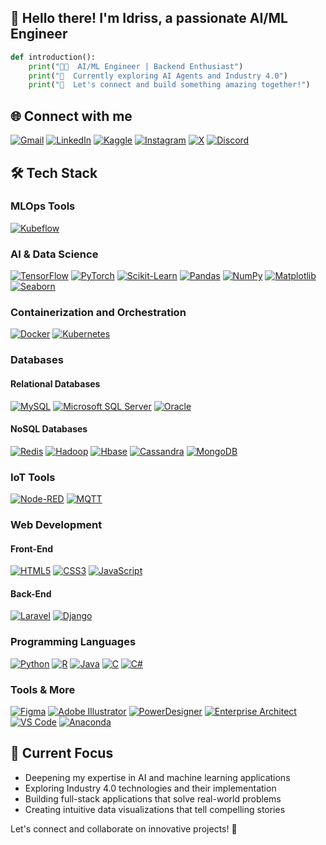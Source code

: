 ## 👋 Hello there! I'm Idriss, a passionate AI/ML Engineer

```python
def introduction():
    print("👨‍💻  AI/ML Engineer | Backend Enthusiast")
    print("🌱  Currently exploring AI Agents and Industry 4.0")
    print("💬  Let's connect and build something amazing together!")
```

## 🌐 Connect with me

[![Gmail](https://img.shields.io/badge/Gmail-D14836?style=for-the-badge&logo=gmail&logoColor=white)](mailto:idrisselhouarii@gmail.com)
[![LinkedIn](https://img.shields.io/badge/LinkedIn-0077B5?style=for-the-badge&logo=linkedin&logoColor=white)](https://linkedin.com/in/idrisselhouari)
[![Kaggle](https://img.shields.io/badge/Kaggle-20BEFF?style=for-the-badge&logo=kaggle&logoColor=white)](https://www.kaggle.com/idrisselhouari)
[![Instagram](https://img.shields.io/badge/Instagram-E4405F?style=for-the-badge&logo=instagram&logoColor=white)](https://instagram.com/idrisselhouari)
[![X](https://img.shields.io/badge/X-000000?style=for-the-badge&logo=x&logoColor=white)](https://twitter.com/idrisselhouari)
[![Discord](https://img.shields.io/badge/Discord-7289DA?style=for-the-badge&logo=discord&logoColor=white)](https://discord.gg/#8103)

## 🛠 Tech Stack

### MLOps Tools
[![Kubeflow](https://img.shields.io/badge/Kubeflow-326CE5?style=flat&logo=kubeflow&logoColor=white)](https://www.kubeflow.org/)
   

### AI & Data Science
[![TensorFlow](https://img.shields.io/badge/TensorFlow-FF6F00?style=flat&logo=tensorflow&logoColor=white)](https://www.tensorflow.org)
[![PyTorch](https://img.shields.io/badge/PyTorch-EE4C2C?style=flat&logo=pytorch&logoColor=white)](https://pytorch.org/)
[![Scikit-Learn](https://img.shields.io/badge/Scikit--Learn-F7931E?style=flat&logo=scikit-learn&logoColor=white)](https://scikit-learn.org/)
[![Pandas](https://img.shields.io/badge/Pandas-150458?style=flat&logo=pandas&logoColor=white)](https://pandas.pydata.org/)
[![NumPy](https://img.shields.io/badge/NumPy-013243?style=flat&logo=numpy&logoColor=white)](https://numpy.org/)
[![Matplotlib](https://img.shields.io/badge/Matplotlib-0080FF?style=flat&logo=matplotlib&logoColor=white)](https://matplotlib.org/)
[![Seaborn](https://img.shields.io/badge/Seaborn-0072B2?style=flat&logo=seaborn&logoColor=white)](https://seaborn.pydata.org/)

### Containerization and Orchestration
[![Docker](https://img.shields.io/badge/Docker-2496ED?style=flat&logo=docker&logoColor=white)](https://www.docker.com/)
[![Kubernetes](https://img.shields.io/badge/Kubernetes-326CE5?style=flat&logo=kubernetes&logoColor=white)](https://kubernetes.io/)

### Databases

#### Relational Databases
[![MySQL](https://img.shields.io/badge/MySQL-4479A1?style=flat&logo=mysql&logoColor=white)](https://www.mysql.com/)
[![Microsoft SQL Server](https://img.shields.io/badge/Microsoft%20SQL%20Server-CC2927?style=flat&logo=microsoft-sql-server&logoColor=white)](https://www.microsoft.com/en-us/sql-server)
[![Oracle](https://img.shields.io/badge/Oracle-F80000?style=flat&logo=oracle&logoColor=white)](https://www.oracle.com/database/)

#### NoSQL Databases
[![Redis](https://img.shields.io/badge/Redis-DC382D?style=flat&logo=redis&logoColor=white)](https://redis.io/)
[![Hadoop](https://img.shields.io/badge/Hadoop-273544?style=flat&logo=apache-hadoop&logoColor=white)](https://hadoop.apache.org/)
[![Hbase](https://img.shields.io/badge/Hbase-7A7A7A?style=flat&logo=apache-hbase&logoColor=white)](https://hbase.apache.org/)
[![Cassandra](https://img.shields.io/badge/Cassandra-1287A5?style=flat&logo=apache-cassandra&logoColor=white)](https://cassandra.apache.org/)
[![MongoDB](https://img.shields.io/badge/MongoDB-4EA94B?style=flat&logo=mongodb&logoColor=white)](https://www.mongodb.com/)

### IoT Tools
[![Node-RED](https://img.shields.io/badge/Node--RED-8F0000?style=flat&logo=node-red&logoColor=white)](https://nodered.org/)
[![MQTT](https://img.shields.io/badge/MQTT-660066?style=flat&logo=mqtt&logoColor=white)](https://mqtt.org/)

### Web Development

#### Front-End
[![HTML5](https://img.shields.io/badge/HTML5-E34F26?style=flat&logo=html5&logoColor=white)](https://www.w3.org/html/)
[![CSS3](https://img.shields.io/badge/CSS3-1572B6?style=flat&logo=css3&logoColor=white)](https://www.w3schools.com/css/)
[![JavaScript](https://img.shields.io/badge/JavaScript-F7DF1E?style=flat&logo=javascript&logoColor=white)](https://developer.mozilla.org/en-US/docs/Web/JavaScript)

#### Back-End
[![Laravel](https://img.shields.io/badge/Laravel-FF2D20?style=flat&logo=laravel&logoColor=white)](https://laravel.com/)
[![Django](https://img.shields.io/badge/Django-092E20?style=flat&logo=django&logoColor=white)](https://www.djangoproject.com/)

### Programming Languages
[![Python](https://img.shields.io/badge/Python-3776AB?style=flat&logo=python&logoColor=white)](https://www.python.org/)
[![R](https://img.shields.io/badge/R-276FC1?style=flat&logo=r&logoColor=white)](https://www.r-project.org/)
[![Java](https://img.shields.io/badge/Java-007396?style=flat&logo=java&logoColor=white)](https://www.java.com/)
[![C](https://img.shields.io/badge/C-00599C?style=flat&logo=c&logoColor=white)](https://www.cprogramming.com/)
[![C#](https://img.shields.io/badge/C%23-239120?style=flat&logo=c-sharp&logoColor=white)](https://www.microsoft.com/net/csharp)

### Tools & More
[![Figma](https://img.shields.io/badge/Figma-F24E1E?style=flat&logo=figma&logoColor=white)](https://www.figma.com/)
[![Adobe Illustrator](https://img.shields.io/badge/Adobe%20Illustrator-FF9A00?style=flat&logo=adobe-illustrator&logoColor=white)](https://www.adobe.com/products/illustrator.html)
[![PowerDesigner](https://img.shields.io/badge/PowerDesigner-000000?style=flat&logo=sap&logoColor=white)](https://www.sap.com/products/erwin-data-modeler.html)
[![Enterprise Architect](https://img.shields.io/badge/Enterprise%20Architect-000000?style=flat&logo=sparxsystems&logoColor=white)](https://sparxsystems.com/)
[![VS Code](https://img.shields.io/badge/VS%20Code-0078D4?style=flat&logo=visual-studio-code&logoColor=white)](https://code.visualstudio.com/)
[![Anaconda](https://img.shields.io/badge/Anaconda-44A833?style=flat&logo=anaconda&logoColor=white)](https://www.anaconda.com/)
 <!-- 
### 📈 GitHub Stats & Metrics
<div align="center">
  <img src="https://github-readme-stats.vercel.app/api?username=idrisselhouari&show_icons=true&theme=light&count_private=true&include_all_commits=true&hide_title=true" alt="Idriss's GitHub Stats" />
  

  <img src="https://github-readme-stats.vercel.app/api/top-langs/?username=idrisselhouari&layout=compact&theme=light&hide_border=true&langs_count=10" alt="Idriss's Top Languages" />
</div>

## 🌟 Fun Facts & Achievements
<div align="center">
  <a href="https://github.com/ryo-ma/github-profile-trophy">
    <img src="https://github-profile-trophy.vercel.app/?username=idrisselhouari&theme=light&column=3&no-frame=true" alt="Idriss's GitHub Trophy" />
  </a>
</div>

## 🔄 GitHub Activity Graph
<div align="center">
  <img src="https://github-readme-activity-graph.cyclic.app/graph?username=idrisselhouari&bg_color=ffffff&color=333333&line=00FF00&point=333333&area=true&hide_border=true" alt="GitHub Activity Graph" />
</div>

## 📅 GitHub Streak
<div align="center">
  <img src="https://github-readme-streak-stats.herokuapp.com/?user=idrisselhouari&theme=light&hide_border=true" alt="Idriss's GitHub Streak" />
</div>
-->

## 🎯 Current Focus
- Deepening my expertise in AI and machine learning applications
- Exploring Industry 4.0 technologies and their implementation
- Building full-stack applications that solve real-world problems
- Creating intuitive data visualizations that tell compelling stories

Let's connect and collaborate on innovative projects! 🚀
